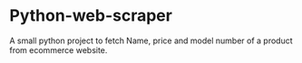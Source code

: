 # Python-web-scraper
A small python project to fetch Name, price and model number of a product from ecommerce website.
